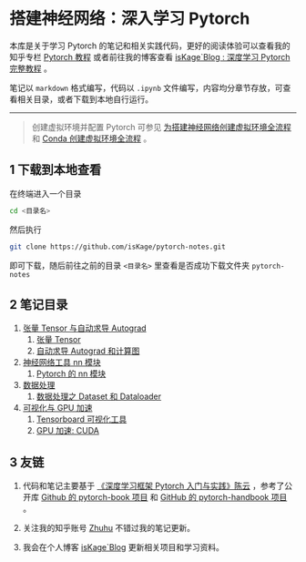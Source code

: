 # 搭建神经网络：深入学习 Pytorch

本库是关于学习 Pytorch
的笔记和相关实践代码，更好的阅读体验可以查看我的知乎专栏 [Pytorch 教程](https://zhuanlan.zhihu.com/column/c_1864780737208799232)
或者前往我的博客查看 [isKage\`Blog : 深度学习 Pytorch 完整教程](https://blog.iskage.online/categories/%E6%B7%B1%E5%BA%A6%E5%AD%A6%E4%B9%A0-Pytorch-%E5%AE%8C%E6%95%B4%E6%95%99%E7%A8%8B/) 。

笔记以 `markdown` 格式编写，代码以 `.ipynb` 文件编写，内容均分章节存放，可查看相关目录，或者下载到本地自行运行。

---

> 创建虚拟环境并配置 Pytorch 可参见 [为搭建神经网络创建虚拟环境全流程](https://zhuanlan.zhihu.com/p/22230632892)
> 和 [Conda 创建虚拟环境全流程](https://zhuanlan.zhihu.com/p/21629604277) 。

## 1 下载到本地查看

在终端进入一个目录

```bash
cd <目录名>
```

然后执行

```bash
git clone https://github.com/isKage/pytorch-notes.git
```

即可下载，随后前往之前的目录 `<目录名>` 里查看是否成功下载文件夹 `pytorch-notes`

## 2 笔记目录

1. [张量 Tensor 与自动求导 Autograd](./01_tensor_autograd)
    1. [张量 Tensor](./01_tensor_autograd/note01_1_tensor.md)
    2. [自动求导 Autograd 和计算图](./01_tensor_autograd/note01_2_autograd.md)
2. [神经网络工具 nn 模块](./02_neural_network_tools)
    1. [Pytorch 的 nn 模块](./02_neural_network_tools/note02_nn.md)
3. [数据处理](./03_data_processing)
    1. [数据处理之 Dataset 和 Dataloader](./03_data_processing/note03_dataprocessing.md)
4. [可视化与 GPU 加速](./04_tensorboard_and_gpu)
    1. [Tensorboard 可视化工具](./04_tensorboard_and_gpu/note04_1_tensorboard.md)
    2. [GPU 加速: CUDA](./04_tensorboard_and_gpu/note04_2_cuda.md) 

## 3 友链

1. 代码和笔记主要基于 [《深度学习框架 Pytorch 入门与实践》陈云](https://book.douban.com/subject/27624483/)
   ，参考了公开库 [Github 的 pytorch-book 项目](https://github.com/chenyuntc/pytorch-book)
   和 [GitHub 的 pytorch-handbook 项目](https://github.com/zergtant/pytorch-handbook) 。

2. 关注我的知乎账号 [Zhuhu](https://www.zhihu.com/people/--55-97-8-41) 不错过我的笔记更新。

3. 我会在个人博客 [isKage\`Blog](https://blog.iskage.online/) 更新相关项目和学习资料。


